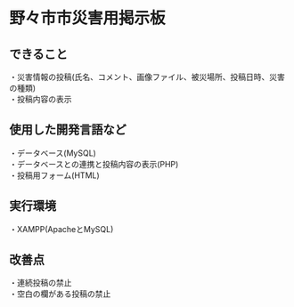 # 野々市市災害用掲示板
## できること
  ・災害情報の投稿(氏名、コメント、画像ファイル、被災場所、投稿日時、災害の種類)  
  ・投稿内容の表示
## 使用した開発言語など
  ・データベース(MySQL)  
  ・データベースとの連携と投稿内容の表示(PHP)  
  ・投稿用フォーム(HTML)  
## 実行環境
  ・XAMPP(ApacheとMySQL)  
## 改善点
  ・連続投稿の禁止  
  ・空白の欄がある投稿の禁止  
